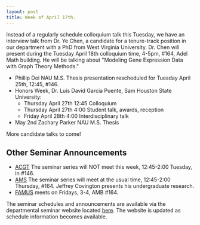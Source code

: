 ```yaml
---
layout: post
title: Week of April 17th.
---
```


Instead of a regularly schedule colloquium talk this Tuesday, we have an interview talk
from Dr. Ye Chen, a candidate for a tenure-track position in our department with a PhD from
West Virginia University.  Dr. Chen will present during the Tuesday April 18th colloquium time,
4-5pm, #164, Adel Math building.  He will be talking about "Modeling Gene Expression Data
with Graph Theory Methods."

- Phillip Doi NAU M.S. Thesis presentation rescheduled for Tuesday April 25th, 12:45,
#146.
- Honors Week, Dr. Luis David Garcia Puente, Sam Houston State University:
    - Thursday April 27th 12:45 Colloquium
    - Thursday April 27th  4:00 Student talk, awards, reception
    - Friday     April 28th  4:00 Interdisciplinary talk
- May 2nd	Zachary Parker	NAU	M.S. Thesis

More candidate talks to come!

## Other Seminar Announcements ##

- [ACGT](acgtFall2016) The seminar series will NOT meet this week, 12:45-2:00 Tuesday,
   in #146.
- [AMS](amsFall2016) The seminar series will meet at the usual time, 12:45-2:00 Thursday,
   #164. Jeffrey Covington presents his undergraduate research.
- [FAMUS](famusFall2016) meets on Fridays, 3-4, AMB #164.

The seminar schedules and announcements are available via the departmental seminar
website located [here](http://naumathstat.github.io/seminars).
The website is updated as  schedule information becomes available.
